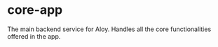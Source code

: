 # core-app

The main backend service for Aloy. Handles all the core functionalities offered in the app.

